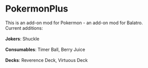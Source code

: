 # PokermonPlus
This is an add-on mod for Pokermon - an add-on mod for Balatro.<br/>
Current additions:<br/><br/>
  **Jokers**: Shuckle<br/><br/>
  **Consumables**: Timer Ball, Berry Juice<br/><br/>
  **Decks**: Reverence Deck, Virtuous Deck
